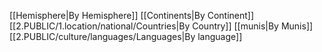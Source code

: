 [[Hemisphere|By Hemisphere]]
[[Continents|By Continent]]
[[2.PUBLIC/1.location/national/Countries|By Country]]
[[munis|By Munis]]
[[2.PUBLIC/culture/languages/Languages|By language]]
